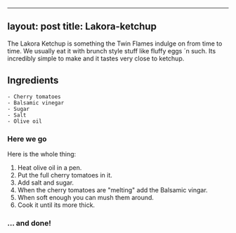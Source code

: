 
---
layout: post
title: Lakora-ketchup
---

The Lakora Ketchup is something the Twin Flames indulge on from time to time.
We usually eat it with brunch style stuff like fluffy eggs ´n such. Its incredibly
simple to make and it tastes very close to ketchup.


Ingredients
-------------
```
- Cherry tomatoes
- Balsamic vinegar
- Sugar
- Salt
- Olive oil
```

### Here we go

Here is the whole thing:

1. Heat olive oil in a pen.
2. Put the full cherry tomatoes in it.
3. Add salt and sugar.
4. When the cherry tomatoes are "melting" add the Balsamic vingar.
5. When soft enough you can mush them around.
6. Cook it until its more thick.

### ... and done!
